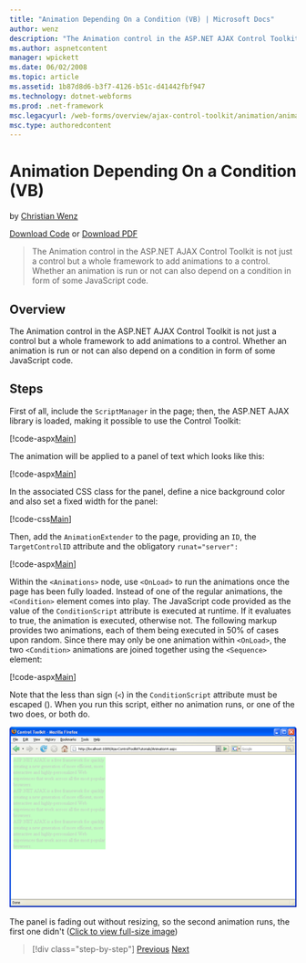 ```yaml
---
title: "Animation Depending On a Condition (VB) | Microsoft Docs"
author: wenz
description: "The Animation control in the ASP.NET AJAX Control Toolkit is not just a control but a whole framework to add animations to a control. Whether an animation is..."
ms.author: aspnetcontent
manager: wpickett
ms.date: 06/02/2008
ms.topic: article
ms.assetid: 1b87d8d6-b3f7-4126-b51c-d41442fbf947
ms.technology: dotnet-webforms
ms.prod: .net-framework
msc.legacyurl: /web-forms/overview/ajax-control-toolkit/animation/animation-depending-on-a-condition-vb
msc.type: authoredcontent
---
```

Animation Depending On a Condition (VB)
====================
by [Christian Wenz](https://github.com/wenz)

[Download Code](http://download.microsoft.com/download/f/9/a/f9a26acd-8df4-4484-8a18-199e4598f411/Animation4.vb.zip) or [Download PDF](http://download.microsoft.com/download/6/7/1/6718d452-ff89-4d3f-a90e-c74ec2d636a3/animation4VB.pdf)

> The Animation control in the ASP.NET AJAX Control Toolkit is not just a control but a whole framework to add animations to a control. Whether an animation is run or not can also depend on a condition in form of some JavaScript code.


## Overview

The Animation control in the ASP.NET AJAX Control Toolkit is not just a control but a whole framework to add animations to a control. Whether an animation is run or not can also depend on a condition in form of some JavaScript code.

## Steps

First of all, include the `ScriptManager` in the page; then, the ASP.NET AJAX library is loaded, making it possible to use the Control Toolkit:

[!code-aspx[Main](animation-depending-on-a-condition-vb/samples/sample1.aspx)]

The animation will be applied to a panel of text which looks like this:

[!code-aspx[Main](animation-depending-on-a-condition-vb/samples/sample2.aspx)]

In the associated CSS class for the panel, define a nice background color and also set a fixed width for the panel:

[!code-css[Main](animation-depending-on-a-condition-vb/samples/sample3.css)]

Then, add the `AnimationExtender` to the page, providing an `ID`, the `TargetControlID` attribute and the obligatory `runat="server":`

[!code-aspx[Main](animation-depending-on-a-condition-vb/samples/sample4.aspx)]

Within the `<Animations>` node, use `<OnLoad>` to run the animations once the page has been fully loaded. Instead of one of the regular animations, the `<Condition>` element comes into play. The JavaScript code provided as the value of the `ConditionScript` attribute is executed at runtime. If it evaluates to true, the animation is executed, otherwise not. The following markup provides two animations, each of them being executed in 50% of cases upon random. Since there may only be one animation within `<OnLoad>`, the two `<Condition>` animations are joined together using the `<Sequence>` element:

[!code-aspx[Main](animation-depending-on-a-condition-vb/samples/sample5.aspx)]

Note that the less than sign (`<`) in the `ConditionScript` attribute must be escaped (). When you run this script, either no animation runs, or one of the two does, or both do.


[![The panel is fading out without resizing, so the second animation runs, the first one didn't](animation-depending-on-a-condition-vb/_static/image2.png)](animation-depending-on-a-condition-vb/_static/image1.png)

The panel is fading out without resizing, so the second animation runs, the first one didn't ([Click to view full-size image](animation-depending-on-a-condition-vb/_static/image3.png))

>[!div class="step-by-step"]
[Previous](executing-several-animations-after-each-other-vb.md)
[Next](picking-one-animation-out-of-a-list-vb.md)
